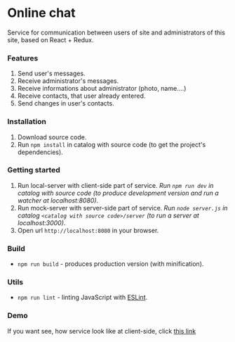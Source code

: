 # Online chat

Service for communication between users of site and administrators of this site, based on React + Redux.


### Features

1. Send user's messages.
2. Receive administrator's messages.
3. Receive informations about administrator (photo, name....)
4. Receive contacts, that user already entered.
5. Send changes in user's contacts.


### Installation

1. Download source code.
2. Run `npm install` in catalog with source code (to get the project's dependencies).


### Getting started

1. Run local-server with client-side part of service.
*Run `npm run dev` in catalog with source code (to produce development version and run a watcher at localhost:8080)*.
2. Run mock-server with server-side part of service.
*Run `node server.js` in catalog `<catalog with source code>/server` (to run a server at localhost:3000)*.
3. Open url `http://localhost:8080` in your browser.


### Build

- `npm run build` - produces production version (with minification).


### Utils

- `npm run lint` - linting JavaScript with [ESLint](http://eslint.org/).


### Demo

If you want see, how service look like at client-side, click [this link](https://kanastasiya.github.io/Online_Chat_react/)
